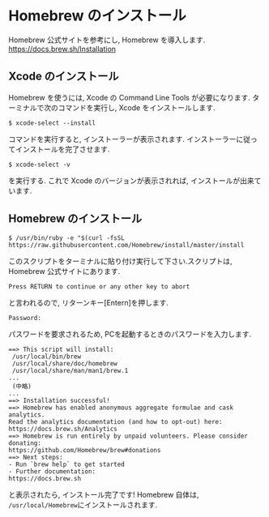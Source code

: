 # Homebrew のインストール

Homebrew 公式サイトを参考にし, Homebrew を導入します.  
https://docs.brew.sh/Installation

## Xcode のインストール

Homebrew を使うには, Xcode の Command Line Tools が必要になります.
ターミナルで次のコマンドを実行し, Xcode をインストールします. 

```
$ xcode-select --install
```

コマンドを実行すると,  インストーラーが表示されます.
インストーラーに従ってインストールを完了させます.

```
$ xcode-select -v
```

を実行する.
これで Xcode のバージョンが表示されれば, インストールが出来ています.

## Homebrew のインストール

```
$ /usr/bin/ruby -e "$(curl -fsSL https://raw.githubusercontent.com/Homebrew/install/master/install
```

このスクリプトをターミナルに貼り付け実行して下さい.スクリプトは, Homebrew 公式サイトにあります.

```
Press RETURN to continue or any other key to abort
```

と言われるので, リターンキー[Entern]を押します.

```
Password:
```
パスワードを要求されるため, PCを起動するときのパスワードを入力します.

```
==> This script will install:
 /usr/local/bin/brew
 /usr/local/share/doc/homebrew
 /usr/local/share/man/man1/brew.1
...
 (中略)
...
==> Installation successful!
==> Homebrew has enabled anonymous aggregate formulae and cask analytics.
Read the analytics documentation (and how to opt-out) here:
https://docs.brew.sh/Analytics
==> Homebrew is run entirely by unpaid volunteers. Please consider donating:
https://github.com/Homebrew/brew#donations
==> Next steps:
- Run `brew help` to get started
- Further documentation:
https://docs.brew.sh
```
と表示されたら, インストール完了です!
Homebrew 自体は, `/usr/local/Homebrew`にインストールされます.
